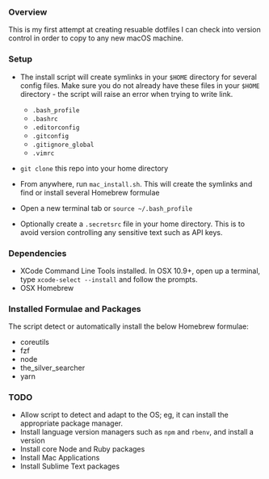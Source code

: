 ### Overview
This is my first attempt at creating resuable dotfiles I can check into version control in order to copy to any new macOS machine.  

### Setup
* The install script will create symlinks in your `$HOME` directory for several config files. Make sure you do not already have these files in your `$HOME` directory - the script will raise an error when trying to write link.
  * `.bash_profile`
  * `.bashrc`
  * `.editorconfig`
  * `.gitconfig`
  * `.gitignore_global`
  * `.vimrc`

* `git clone` this repo into your home directory
* From anywhere, run `mac_install.sh`. This will create the symlinks and find or install several Homebrew formulae
* Open a new terminal tab or `source ~/.bash_profile`
* Optionally create a `.secretsrc` file in your home directory. This is to avoid version controlling any sensitive text such as API keys. 

### Dependencies
* XCode Command Line Tools installed. In OSX 10.9+, open up a terminal, type `xcode-select --install` and follow the prompts.
* OSX Homebrew

### Installed Formulae and Packages
The script detect or automatically install the below Homebrew formulae:
* coreutils
* fzf
* node
* the_silver_searcher
* yarn

### TODO
* Allow script to detect and adapt to the OS; eg, it can install the appropriate package manager. 
* Install language version managers such as `npm` and `rbenv`, and install a version
* Install core Node and Ruby packages
* Install Mac Applications
* Install Sublime Text packages

